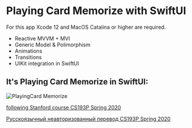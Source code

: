 # Playing Card Memorize with SwiftUI

For this app Xcode 12 and MacOS Catalina or higher are required.

- Reactive MVVM + MVI
- Generic Model & Polimorphism
- Animations
- Transitions
- UIKit integration in SwiftUI 

## It's Playing Card Memorize in SwiftUI:
 
![PlayingCard Memorize](NewGame3.gif)

[following Stanford course CS193P Spring 2020](https://cs193p.sites.stanford.edu/)

[Русскоязычный неавторизованный перевод CS193P Spring 2020](https://bestkora.com/IosDeveloper/)
